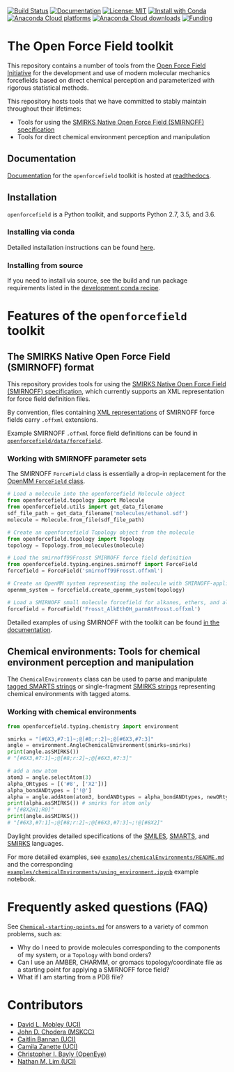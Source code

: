 [![Build Status](https://travis-ci.org/openforcefield/openforcefield.svg?branch=master)](https://travis-ci.org/openforcefield/openforcefield?branch=master)
[![Documentation](https://readthedocs.org/projects/open-forcefield-toolkit/badge/?version=topology)](http://open-forcefield-toolkit.readthedocs.io/en/latest/?badge=latest)
[![License: MIT](https://img.shields.io/badge/License-MIT-yellow.svg)](https://opensource.org/licenses/MIT)
[![Install with Conda](https://anaconda.org/omnia/openforcefield/badges/installer/conda.svg)](https://anaconda.org/omnia/openforcefield)
[![Anaconda Cloud platforms](https://anaconda.org/omnia/openforcefield/badges/platforms.svg)](https://anaconda.org/omnia/openforcefield)
[![Anaconda Cloud downloads](https://anaconda.org/omnia/openforcefield/badges/downloads.svg)](https://anaconda.org/openforcefield/openforcefield)
[![Funding](https://img.shields.io/badge/Funding-Open%20Force%20Field%20Consortium-brightgreen.svg)](http://openforcefield.org)

# The Open Force Field toolkit

This repository contains a number of tools from the [Open Force Field Initiative](http://openforcefield.org) for the development and use of modern molecular mechanics forcefields based on direct chemical perception and parameterized with rigorous statistical methods.

This repository hosts tools that we have committed to stably maintain throughout their lifetimes:
* Tools for using the [SMIRKS Native Open Force Field (SMIRNOFF) specification](https://open-forcefield-toolkit.readthedocs.io/en/latest/smirnoff.html)
* Tools for direct chemical environment perception and manipulation

## Documentation

[Documentation](https://open-forcefield-toolkit.readthedocs.io/en/latest/) for the `openforcefield` toolkit is hosted at [readthedocs](https://open-forcefield-toolkit.readthedocs.io/en/latest).

## Installation

`openforcefield` is a Python toolkit, and supports Python 2.7, 3.5, and 3.6.

### Installing via conda

Detailed installation instructions can be found [here](https://open-forcefield-toolkit.readthedocs.io/en/latest/installation.html).

### Installing from source

If you need to install via source, see the build and run package requirements listed in the [development conda recipe](https://github.com/openforcefield/openforcefield/blob/master/devtools/conda-recipe/meta.yaml).

# Features of the `openforcefield` toolkit

## The SMIRKS Native Open Force Field (SMIRNOFF) format

This repository provides tools for using the [SMIRKS Native Open Force Field (SMIRNOFF) specification](https://open-forcefield-toolkit.readthedocs.io/en/latest/smirnoff.html), which currently supports an XML representation for force field definition files.

By convention, files containing [XML representations](https://en.wikipedia.org/wiki/XML) of SMIRNOFF force fields carry `.offxml` extensions.

Example SMIRNOFF `.offxml` force field definitions can be found in [`openforcefield/data/forcefield`](https://github.com/openforcefield/openforcefield/tree/master/openforcefield/data/forcefield).

### Working with SMIRNOFF parameter sets

The SMIRNOFF `ForceField` class is essentially a drop-in replacement for the [OpenMM `ForceField` class](http://docs.openmm.org/latest/api-python/generated/simtk.openmm.app.forcefield.ForceField.html#simtk.openmm.app.forcefield.ForceField).

```python
# Load a molecule into the openforcefield Molecule object
from openforcefield.topology import Molecule
from openforcefield.utils import get_data_filename
sdf_file_path = get_data_filename('molecules/ethanol.sdf')
molecule = Molecule.from_file(sdf_file_path)

# Create an openforcefield Topology object from the molecule
from openforcefield.topology import Topology
topology = Topology.from_molecules(molecule)

# Load the smirnoff99Frosst SMIRNOFF force field definition
from openforcefield.typing.engines.smirnoff import ForceField
forcefield = ForceField('smirnoff99Frosst.offxml')

# Create an OpenMM system representing the molecule with SMIRNOFF-applied parameters
openmm_system = forcefield.create_openmm_system(topology)

# Load a SMIRNOFF small molecule forcefield for alkanes, ethers, and alcohols
forcefield = ForceField('Frosst_AlkEthOH_parmAtFrosst.offxml')
```
Detailed examples of using SMIRNOFF with the toolkit can be found [in the documentation](https://open-forcefield-toolkit.readthedocs.io/en/latest/examples.html).

## Chemical environments: Tools for chemical environment perception and manipulation

The `ChemicalEnvironments` class can be used to parse and manipulate [tagged SMARTS strings](http://www.daylight.com/dayhtml/doc/theory/theory.smarts.html) or single-fragment [SMIRKS strings](http://www.daylight.com/dayhtml/doc/theory/theory.smirks.html) representing chemical environments with tagged atoms.

### Working with chemical environments

```python
from openforcefield.typing.chemistry import environment

smirks = "[#6X3,#7:1]~;@[#8;r:2]~;@[#6X3,#7:3]"
angle = environment.AngleChemicalEnvironment(smirks=smirks)
print(angle.asSMIRKS())
# "[#6X3,#7:1]~;@[#8;r:2]~;@[#6X3,#7:3]"

# add a new atom
atom3 = angle.selectAtom(3)
alpha_ORtypes = [('#8', ['X2'])]
alpha_bondANDtypes = ['!@']
alpha = angle.addAtom(atom3, bondANDtypes = alpha_bondANDtypes, newORtypes = alpha_ORtypes)
print(alpha.asSMIRKS()) # smirks for atom only
# "[#8X2H1;R0]"
print(angle.asSMIRKS())
# "[#6X3,#7:1]~;@[#8;r:2]~;@[#6X3,#7:3]~;!@[#8X2]"
```
Daylight provides detailed specifications of the [SMILES](http://www.daylight.com/dayhtml_tutorials/languages/smiles/index.html), [SMARTS](http://www.daylight.com/dayhtml/doc/theory/theory.smarts.html), and [SMIRKS](http://www.daylight.com/dayhtml_tutorials/languages/smirks/index.html) languages.

For more detailed examples, see [`examples/chemicalEnvironments/README.md`](https://github.com/openforcefield/openforcefield/blob/master/examples/chemicalEnvironments/README.md) and the corresponding [`examples/chemicalEnvironments/using_environment.ipynb`](https://github.com/openforcefield/openforcefield/blob/master/examples/chemicalEnvironments/using_environments.ipynb) example notebook.

# Frequently asked questions (FAQ)

See [`Chemical-starting-points.md`](Chemical-starting-points.md) for answers to a variety of common problems, such as:
* Why do I need to provide molecules corresponding to the components of my system, or a `Topology` with bond orders?
* Can I use an AMBER, CHARMM, or gromacs topology/coordinate file as a starting point for applying a SMIRNOFF force field?
* What if I am starting from a PDB file?

# Contributors

* [David L. Mobley (UCI)](https://github.com/davidlmobley)
* [John D. Chodera (MSKCC)](https://github.com/jchodera)
* [Caitlin Bannan (UCI)](https://github.com/bannanc)
* [Camila Zanette (UCI)](https://github.com/camizanette)
* [Christopher I. Bayly (OpenEye)](https://github.com/cbayly13)
* [Nathan M. Lim (UCI)](https://github.com/nathanmlim)
